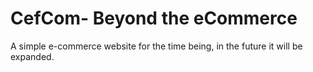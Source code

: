 # CefCom- Beyond the eCommerce
A simple e-commerce website for the time being, in the future it will be expanded.
